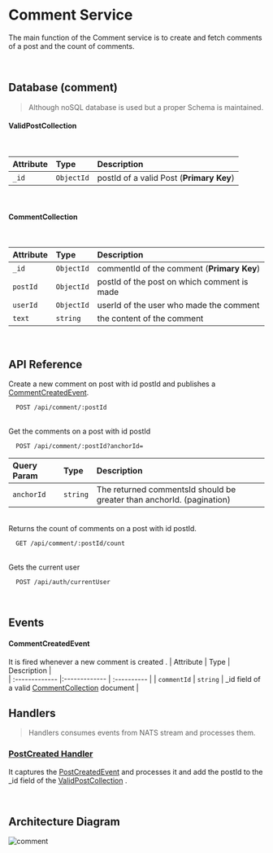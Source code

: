 # Comment Service

The main function of the Comment service is to create and fetch comments of a post and the count of comments.

<br>

## Database (comment)

> Although noSQL database is used but a proper Schema is maintained.<br>
> 


#### ValidPostCollection <br>
<br>

| Attribute        | Type        | Description |   
| :------------- |:------------- | :----------  |
| `_id`      | `ObjectId` | postId of a valid Post (**Primary Key**) |
<br>

#### CommentCollection <br>
<br>

| Attribute        | Type        | Description |   
| :------------- |:------------- | :----------  |
| `_id`      | `ObjectId` | commentId of the comment (**Primary Key**) |
| `postId`      | `ObjectId` | postId of the post on which comment is made |
| `userId`      | `ObjectId` | userId of the user who made the comment  |
| `text`      | `string` | the content of the comment |
<br>

## API Reference

Create a new comment on post with id postId and publishes a [CommentCreatedEvent]().

```code
  POST /api/comment/:postId
```
\
Get the comments on a post with id postId

```code
  POST /api/comment/:postId?anchorId=
```
| Query Param | Type     | Description                |
| :-------- | :------- | :------------------------- |
| `anchorId` | `string` | The returned commentsId should be greater than anchorId. (pagination) |

\
Returns the count of comments on a post with id postId.

```code
  GET /api/comment/:postId/count
```
\
Gets the current user

```code
  POST /api/auth/currentUser
```
<br>

## Events


#### CommentCreatedEvent


It is fired whenever a new comment is created .
| Attribute        | Type        | Description |   
| :------------- |:------------- | :----------  |
| `commentId`      | `string` | _id field of a valid [CommentCollection]() document |

## Handlers
> Handlers consumes events from NATS stream and processes them.
### [PostCreated Handler](/comment/src/handlers/postCreatedHandler.ts)
It captures the [PostCreatedEvent]() and processes it and add the postId to the _id field of the [ValidPostCollection]() .

<br>

## Architecture Diagram
![comment](https://user-images.githubusercontent.com/58662119/206143626-ccd59e53-0e74-42e5-aeb0-3a0c7d2ee765.png)